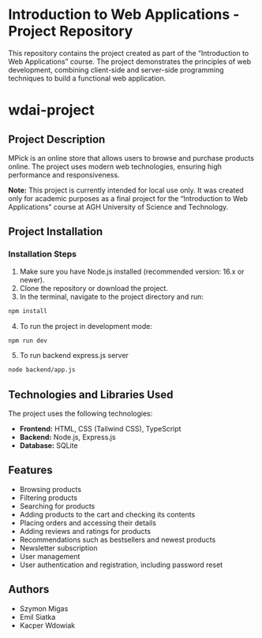 # Introduction to Web Applications - Project Repository

This repository contains the project created as part of the “Introduction to Web Applications” course. The project demonstrates the principles of web development, combining client-side and server-side programming techniques to build a functional web application.

# wdai-project

## Project Description
MPick is an online store that allows users to browse and purchase products online. The project uses modern web technologies, ensuring high performance and responsiveness.

**Note:** This project is currently intended for local use only. It was created only for academic purposes as a final project for the “Introduction to Web Applications” course at AGH University of Science and Technology.

## Project Installation

### Installation Steps

1. Make sure you have Node.js installed (recommended version: 16.x or newer).
2. Clone the repository or download the project.
3. In the terminal, navigate to the project directory and run:

```bash
npm install
```

4. To run the project in development mode:

```bash
npm run dev
```

5. To run backend express.js server
```bash
node backend/app.js
```

## Technologies and Libraries Used

The project uses the following technologies:

- **Frontend:** HTML, CSS (Tailwind CSS), TypeScript
- **Backend:** Node.js, Express.js
- **Database:** SQLite

## Features

- Browsing products
- Filtering products
- Searching for products
- Adding products to the cart and checking its contents
- Placing orders and accessing their details
- Adding reviews and ratings for products
- Recommendations such as bestsellers and newest products
- Newsletter subscription
- User management
- User authentication and registration, including password reset

## 
## Authors
- Szymon Migas
- Emil Siatka
- Kacper Wdowiak